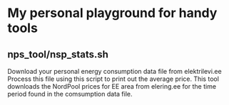 # My personal playground for handy tools

## nps_tool/nsp_stats.sh

Download your personal energy consumption data file from elektrilevi.ee
Process this file using this script to print out the average price.
This tool downloads the NordPool prices for EE area from elering.ee
for the time period found in the comsumption data file.
